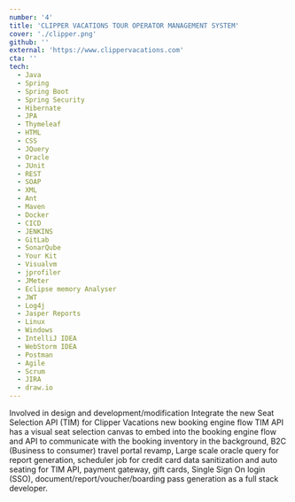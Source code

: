 ```yaml
---
number: '4'
title: 'CLIPPER VACATIONS TOUR OPERATOR MANAGEMENT SYSTEM'
cover: './clipper.png'
github: ''
external: 'https://www.clippervacations.com'
cta: ''
tech:
  - Java
  - Spring
  - Spring Boot
  - Spring Security
  - Hibernate
  - JPA
  - Thymeleaf
  - HTML
  - CSS
  - JQuery
  - Oracle
  - JUnit
  - REST
  - SOAP
  - XML
  - Ant
  - Maven
  - Docker
  - CICD
  - JENKINS
  - GitLab
  - SonarQube
  - Your Kit
  - Visualvm
  - jprofiler
  - JMeter
  - Eclipse memory Analyser
  - JWT
  - Log4j
  - Jasper Reports
  - Linux
  - Windows
  - IntelliJ IDEA
  - WebStorm IDEA
  - Postman
  - Agile
  - Scrum
  - JIRA
  - draw.io
---
```


Involved in design and development/modification Integrate the new Seat Selection API (TIM) for Clipper Vacations new booking engine flow TIM API has a visual seat selection canvas to embed into the booking engine flow and API to communicate with the booking inventory in the background, B2C (Business to consumer) travel portal revamp, Large scale oracle query for report generation, scheduler job for credit card data sanitization and auto seating for TIM API, payment gateway, gift cards, Single Sign On login (SSO), document/report/voucher/boarding pass generation as a full stack developer.
